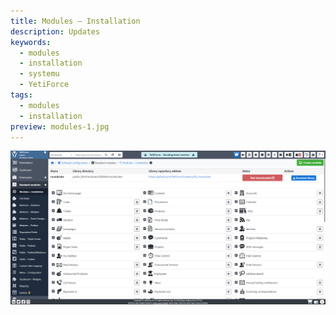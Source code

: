 ```yaml
---
title: Modules – Installation
description: Updates
keywords:
  - modules
  - installation
  - systemu
  - YetiForce
tags:
  - modules
  - installation
preview: modules-1.jpg
---
```


![modules-1.jpg](modules-1.jpg)
